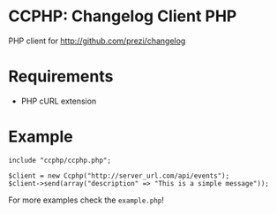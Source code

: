CCPHP: Changelog Client PHP
====================

PHP client for http://github.com/prezi/changelog

Requirements
============

* PHP cURL extension


Example
===========

	include "ccphp/ccphp.php";

	$client = new Ccphp("http://server_url.com/api/events");
	$client->send(array("description" => "This is a simple message"));

For more examples check the ``example.php``!